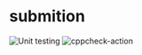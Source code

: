 # submition
![Unit testing](https://github.com/99002526/submition/workflows/Unit%20testing/badge.svg) ![cppcheck-action](https://github.com/99002526/submition/workflows/cppcheck-action/badge.svg)
